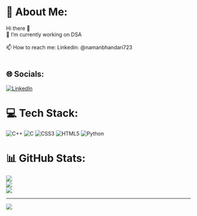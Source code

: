 # 💫 About Me:
Hi there 👋<br>🔭 I’m currently working on DSA<br><br>📫 How to reach me: Linkedin: @namanbhandari723<br><br>


## 🌐 Socials:
[![LinkedIn](https://img.shields.io/badge/LinkedIn-%230077B5.svg?logo=linkedin&logoColor=white)](https://www.linkedin.com/in/namanbhandari723/) 

# 💻 Tech Stack:
![C++](https://img.shields.io/badge/c++-%2300599C.svg?style=plastic&logo=c%2B%2B&logoColor=white) ![C](https://img.shields.io/badge/c-%2300599C.svg?style=plastic&logo=c&logoColor=white) ![CSS3](https://img.shields.io/badge/css3-%231572B6.svg?style=plastic&logo=css3&logoColor=white) ![HTML5](https://img.shields.io/badge/html5-%23E34F26.svg?style=plastic&logo=html5&logoColor=white) ![Python](https://img.shields.io/badge/python-3670A0?style=plastic&logo=python&logoColor=ffdd54) 
# 📊 GitHub Stats:
![](https://github-readme-stats.vercel.app/api?username=na-ma-na723&theme=gotham&hide_border=true&include_all_commits=true&count_private=false)<br/>
![](https://github-readme-streak-stats.herokuapp.com/?user=na-ma-na723&theme=gotham&hide_border=true)<br/>
![](https://github-readme-stats.vercel.app/api/top-langs/?username=na-ma-na723&theme=gotham&hide_border=true&include_all_commits=true&count_private=false&layout=compact)

---
[![](https://visitcount.itsvg.in/api?id=na-ma-na723&icon=0&color=10)](https://visitcount.itsvg.in)
